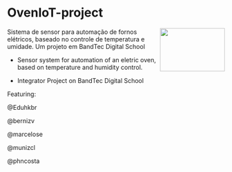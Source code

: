# OvenIoT-project

<img align="right" width="150" height="100" src="https://i.imgur.com/uBzgaz4.png">

Sistema de sensor para automação de fornos elétricos, baseado no controle de temperatura e umidade.
  Um projeto em BandTec Digital School

- Sensor system for automation of an eletric oven, based on temperature and humidity control.

- Integrator Project on BandTec Digital School

Featuring:

@Eduhkbr

@bernizv

@marcelose

@munizcl

@phncosta
